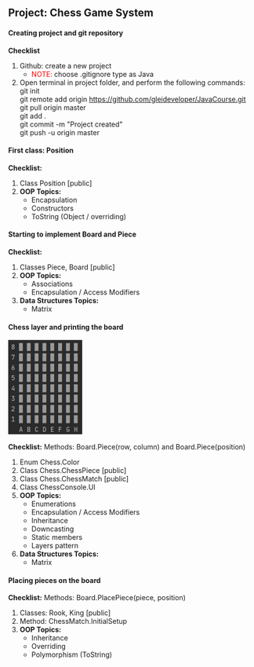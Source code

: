## Project: Chess Game System
#### Creating project and git repository
<b>Checklist</b>
1. Github: create a new project
    * <font color=red>NOTE:</font> choose .gitignore type as Java
2. Open terminal in project folder, and perform the following commands:
    <br>git init
    <br>git remote add origin https://github.com/gleideveloper/JavaCourse.git
    <br>git pull origin master
    <br>git add .
    <br>git commit -m "Project created"
    <br>git push -u origin master

#### First class: Position
<b>Checklist:</b>
1. Class Position [public]
2. <b>OOP Topics:</b>
    * Encapsulation
    * Constructors
    * ToString (Object / overriding)
    
#### Starting to implement Board and Piece
<b>Checklist:</b>
1. Classes Piece, Board [public]
2. <b>OOP Topics:</b>
    * Associations
    * Encapsulation / Access Modifiers
3. <b>Data Structures Topics:</b>
    * Matrix
    
#### Chess layer and printing the board
<img src="/project-chess-game/resources/boardChess.png" alt="Board"/>

<b>Checklist:</b>
Methods: Board.Piece(row, column) and Board.Piece(position)
1. Enum Chess.Color
2. Class Chess.ChessPiece [public]
3. Class Chess.ChessMatch [public]
4. Class ChessConsole.UI
5. <b>OOP Topics:</b>
    * Enumerations
    * Encapsulation / Access Modifiers
    * Inheritance
    * Downcasting
    * Static members
    * Layers pattern
6. <b>Data Structures Topics:</b>
    * Matrix
    
#### Placing pieces on the board
<b>Checklist:</b>
Methods: Board.PlacePiece(piece, position)
1. Classes: Rook, King [public]
2. Method: ChessMatch.InitialSetup
3. <b>OOP Topics:</b>
    * Inheritance
    * Overriding
    * Polymorphism (ToString)